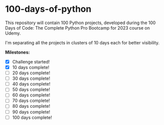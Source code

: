 # 100-days-of-python

This repository will contain 100 Python projects, developed during the 100 Days
of Code: The Complete Python Pro Bootcamp for 2023 course on Udemy.

I'm separating all the projects in clusters of 10 days each for better visibility.

**Milestones:**

- [x] Challenge started!
- [x] 10 days complete!
- [ ] 20 days complete!
- [ ] 30 days complete!
- [ ] 40 days complete!
- [ ] 50 days complete!
- [ ] 60 days complete!
- [ ] 70 days complete!
- [ ] 80 days complete!
- [ ] 90 days complete!
- [ ] 100 days complete!
